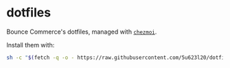 # dotfiles

Bounce Commerce's dotfiles, managed with [`chezmoi`](https://github.com/twpayne/chezmoi).

Install them with:

```sh
sh -c "$(fetch -q -o - https://raw.githubusercontent.com/5u623l20/dotfiles/main/install)"
```
